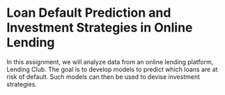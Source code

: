 # Loan Default Prediction and Investment Strategies in Online Lending
In this assignment, we will analyze data from an online lending platform, Lending Club. The goal is to develop models to predict which loans are at risk of default. Such models can then be used to devise investment strategies.

